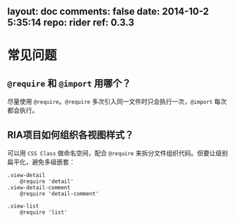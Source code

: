 layout: doc
comments: false
date: 2014-10-2 5:35:14
repo: rider
ref: 0.3.3
---

# 常见问题

## `@require` 和 `@import` 用哪个？

尽量使用 `@require`。`@require` 多次引入同一文件时只会执行一次，`@import` 每次都会执行。

## RIA项目如何组织各视图样式？

可以用 `CSS Class` 做命名空间，配合 `@require` 来拆分文件组织代码。但要让级别扁平化，避免多级嵌套：

```haml
.view-detail
    @require 'detail'
.view-detail-comment
    @require 'detail-comment'

.view-list
    @require 'list'
```
